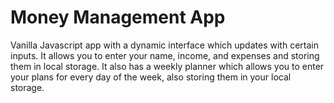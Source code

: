 # Money Management App

Vanilla Javascript app with a dynamic interface which updates with certain inputs. It allows you to enter your name, income, and expenses and storing them in local storage. It also has a weekly planner which allows you to enter your plans for every day of the week, also storing them in your local storage.
